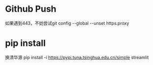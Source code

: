 # Github Push
如果遇到443，不妨尝试git config --global --unset https.proxy
# pip install
换清华源 pip install -i https://pypi.tuna.tsinghua.edu.cn/simple streamlit
